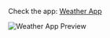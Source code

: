 Check the app: [Weather App](https://weather-app-sd.netlify.app)

![Weather App Preview](https://user-images.githubusercontent.com/64848705/104822177-c2e03180-5851-11eb-94ee-07ad95760327.jpg)

